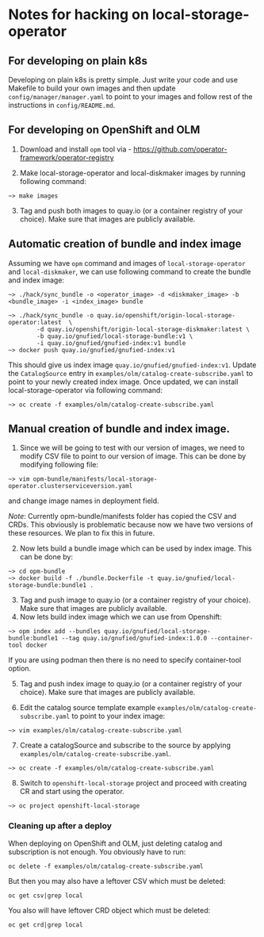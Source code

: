 # Notes for hacking on local-storage-operator

## For developing on plain k8s

Developing on plain k8s is pretty simple. Just write your code and use Makefile to build your own images
and then update `config/manager/manager.yaml` to point to your images and follow rest of the instructions in `config/README.md`.

## For developing on OpenShift and OLM

1. Download and install `opm` tool via - https://github.com/operator-framework/operator-registry

2. Make local-storage-operator and local-diskmaker images by running following command:

```
~> make images
```

3. Tag and push both images to quay.io (or a container registry of your choice). Make sure that images are publicly available.

## Automatic creation of bundle and index image

Assuming we have `opm` command and images of `local-storage-operator` and `local-diskmaker`, we can use following command to create the bundle and index image:


```
~> ./hack/sync_bundle -o <operator_image> -d <diskmaker_image> -b <bundle_image> -i <index_image> bundle

~> ./hack/sync_bundle -o quay.io/openshift/origin-local-storage-operator:latest  \
        -d quay.io/openshift/origin-local-storage-diskmaker:latest \
        -b quay.io/gnufied/local-storage-bundle:v1 \
        -i quay.io/gnufied/gnufied-index:v1 bundle
~> docker push quay.io/gnufied/gnufied-index:v1
```

This should give us index image `quay.io/gnufied/gnufied-index:v1`. Update the `CatalogSource` entry in `examples/olm/catalog-create-subscribe.yaml`
to point to your newly created index image. Once updated, we can install local-storage-operator via following command:

```
~> oc create -f examples/olm/catalog-create-subscribe.yaml
```

## Manual creation of bundle and index image.

1. Since we will be going to test with our version of images, we need to modify CSV file to point to our version of image. This can be done by modifying following file:

```
~> vim opm-bundle/manifests/local-storage-operator.clusterserviceversion.yaml
```

and change image names in deployment field.

*Note*: Currently opm-bundle/manifests folder has copied the CSV and CRDs. This obviously is problematic because now we have two versions of these resources. We plan to fix this in future.

2. Now lets build a bundle image which can be used by index image. This can be done by:

```
~> cd opm-bundle
~> docker build -f ./bundle.Dockerfile -t quay.io/gnufied/local-storage-bundle:bundle1 .
```

3. Tag and push image to quay.io (or a container registry of your choice). Make sure that images are publicly available.
4. Now lets build index image which we can use from Openshift:

```
~> opm index add --bundles quay.io/gnufied/local-storage-bundle:bundle1 --tag quay.io/gnufied/gnufied-index:1.0.0 --container-tool docker
```

If you are using podman then there is no need to specify container-tool option.

5. Tag and push index image to quay.io (or a container registry of your choice). Make sure that images are publicly available.

6. Edit the catalog source template example `examples/olm/catalog-create-subscribe.yaml` to point to your index image:

```
~> vim examples/olm/catalog-create-subscribe.yaml
```

7. Create a catalogSource and subscribe to the source by applying `examples/olm/catalog-create-subscribe.yaml`.

```
~> oc create -f examples/olm/catalog-create-subscribe.yaml
```

8. Switch to `openshift-local-storage` project and proceed with creating CR and start using the operator.

```
~> oc project openshift-local-storage
```

### Cleaning up after a deploy

When deploying on OpenShift and OLM, just deleting catalog and subscription is not enough. You obviously have to run:

```
oc delete -f examples/olm/catalog-create-subscribe.yaml
```

But then you may also have a leftover CSV which must be deleted:


```
oc get csv|grep local
```

You also will have leftover CRD object which must be deleted:


```
oc get crd|grep local
```
